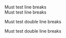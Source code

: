 Must test line breaks  
Must test line breaks  
  
Must test double line breaks  
  
Must test double line breaks

